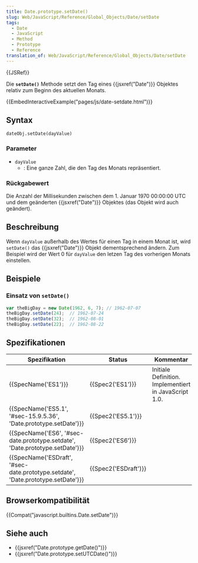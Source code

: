 ```yaml
---
title: Date.prototype.setDate()
slug: Web/JavaScript/Reference/Global_Objects/Date/setDate
tags:
  - Date
  - JavaScript
  - Method
  - Prototype
  - Reference
translation_of: Web/JavaScript/Reference/Global_Objects/Date/setDate
---
```

{{JSRef}}

Die **`setDate()`** Methode setzt den Tag eines {{jsxref("Date")}} Objektes relativ zum Beginn des aktuellen Monats.

{{EmbedInteractiveExample("pages/js/date-setdate.html")}}

## Syntax

    dateObj.setDate(dayValue)

### Parameter

- `dayValue`
  - : Eine ganze Zahl, die den Tag des Monats repräsentiert.

### Rückgabewert

Die Anzahl der Millisekunden zwischen dem 1. Januar 1970 00:00:00 UTC und dem geänderten {{jsxref("Date")}} Objektes (das Objekt wird auch geändert).

## Beschreibung

Wenn `dayValue` außerhalb des Wertes für einen Tag in einem Monat ist, wird `setDate()` das {{jsxref("Date")}} Objekt dementsprechend ändern. Zum Beispiel wird der Wert 0 für `dayValue` den letzen Tag des vorherigen Monats einstellen.

## Beispiele

### Einsatz von `setDate()`

```js
var theBigDay = new Date(1962, 6, 7); // 1962-07-07
theBigDay.setDate(24);  // 1962-07-24
theBigDay.setDate(32);  // 1962-08-01
theBigDay.setDate(22);  // 1962-08-22
```

## Spezifikationen

| Spezifikation                                                                                                | Status                       | Kommentar                                             |
| ------------------------------------------------------------------------------------------------------------ | ---------------------------- | ----------------------------------------------------- |
| {{SpecName('ES1')}}                                                                                     | {{Spec2('ES1')}}         | Initiale Definition. Implementiert in JavaScript 1.0. |
| {{SpecName('ES5.1', '#sec-15.9.5.36', 'Date.prototype.setDate')}}                     | {{Spec2('ES5.1')}}     |                                                       |
| {{SpecName('ES6', '#sec-date.prototype.setdate', 'Date.prototype.setDate')}}         | {{Spec2('ES6')}}         |                                                       |
| {{SpecName('ESDraft', '#sec-date.prototype.setdate', 'Date.prototype.setDate')}} | {{Spec2('ESDraft')}} |                                                       |

## Browserkompatibilität

{{Compat("javascript.builtins.Date.setDate")}}

## Siehe auch

- {{jsxref("Date.prototype.getDate()")}}
- {{jsxref("Date.prototype.setUTCDate()")}}
